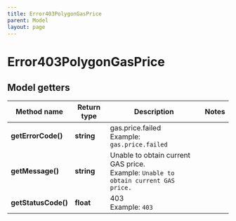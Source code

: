 ```yaml
---
title: Error403PolygonGasPrice
parent: Model
layout: page
---
```


# Error403PolygonGasPrice

## Model getters

Method name | Return type | Description | Notes
------------ | ------------- | ------------- | -------------
**getErrorCode()** | **string** | gas.price.failed <br>Example: `gas.price.failed` |
**getMessage()** | **string** | Unable to obtain current GAS price. <br>Example: `Unable to obtain current GAS price.` |
**getStatusCode()** | **float** | 403 <br>Example: `403` |

